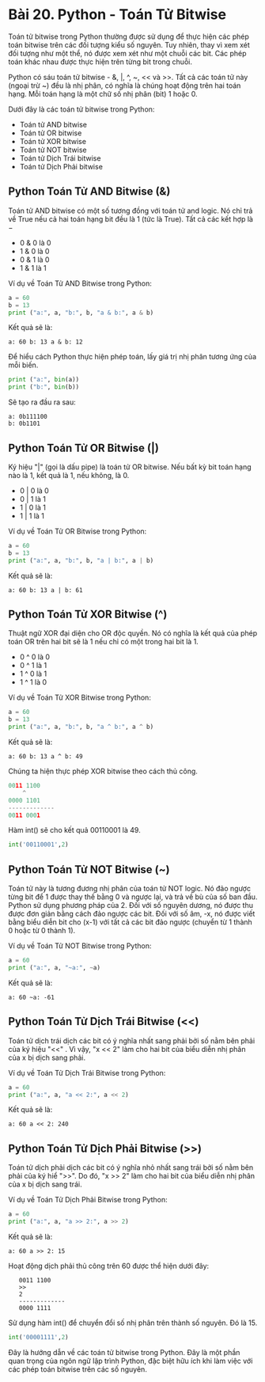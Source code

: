 # Bài 20. Python - Toán Tử Bitwise

Toán tử bitwise trong Python thường được sử dụng để thực hiện các phép toán bitwise trên các đối tượng kiểu số nguyên. Tuy nhiên, thay vì xem xét đối tượng như một thể, nó được xem xét như một chuỗi các bit. Các phép toán khác nhau được thực hiện trên từng bit trong chuỗi.

Python có sáu toán tử bitwise - &, |, ^, ~, << và >>. Tất cả các toán tử này (ngoại trừ ~) đều là nhị phân, có nghĩa là chúng hoạt động trên hai toán hạng. Mỗi toán hạng là một chữ số nhị phân (bit) 1 hoặc 0.

Dưới đây là các toán tử bitwise trong Python:

- Toán tử AND bitwise
- Toán tử OR bitwise
- Toán tử XOR bitwise
- Toán tử NOT bitwise
- Toán tử Dịch Trái bitwise
- Toán tử Dịch Phải bitwise

## Python Toán Tử AND Bitwise (&)

Toán tử AND bitwise có một số tương đồng với toán tử and logic. Nó chỉ trả về True nếu cả hai toán hạng bit đều là 1 (tức là True). Tất cả các kết hợp là −

- 0 & 0 là 0
- 1 & 0 là 0
- 0 & 1 là 0
- 1 & 1 là 1

Ví dụ về Toán Tử AND Bitwise trong Python:

```python
a = 60
b = 13
print ("a:", a, "b:", b, "a & b:", a & b)
```

Kết quả sẽ là:

```
a: 60 b: 13 a & b: 12
```

Để hiểu cách Python thực hiện phép toán, lấy giá trị nhị phân tương ứng của mỗi biến.

```python
print ("a:", bin(a))
print ("b:", bin(b))
```

Sẽ tạo ra đầu ra sau:

```
a: 0b111100
b: 0b1101
```

## Python Toán Tử OR Bitwise (|)

Ký hiệu "|" (gọi là dấu pipe) là toán tử OR bitwise. Nếu bất kỳ bit toán hạng nào là 1, kết quả là 1, nếu không, là 0.

- 0 | 0 là 0
- 0 | 1 là 1
- 1 | 0 là 1
- 1 | 1 là 1

Ví dụ về Toán Tử OR Bitwise trong Python:

```python
a = 60
b = 13
print ("a:", a, "b:", b, "a | b:", a | b)
```

Kết quả sẽ là:

```
a: 60 b: 13 a | b: 61
```

## Python Toán Tử XOR Bitwise (^)

Thuật ngữ XOR đại diện cho OR độc quyền. Nó có nghĩa là kết quả của phép toán OR trên hai bit sẽ là 1 nếu chỉ có một trong hai bit là 1.

- 0 ^ 0 là 0
- 0 ^ 1 là 1
- 1 ^ 0 là 1
- 1 ^ 1 là 0

Ví dụ về Toán Tử XOR Bitwise trong Python:

```python
a = 60
b = 13
print ("a:", a, "b:", b, "a ^ b:", a ^ b)
```

Kết quả sẽ là:

```
a: 60 b: 13 a ^ b: 49
```

Chúng ta hiện thực phép XOR bitwise theo cách thủ công.

```python
0011 1100
    ^
0000 1101
-------------
0011 0001
```

Hàm int() sẽ cho kết quả 00110001 là 49.

```python
int('00110001',2)
```

## Python Toán Tử NOT Bitwise (~)

Toán tử này là tương đương nhị phân của toán tử NOT logic. Nó đảo ngược từng bit để 1 được thay thế bằng 0 và ngược lại, và trả về bù của số ban đầu. Python sử dụng phương pháp của 2. Đối với số nguyên dương, nó được thu được đơn giản bằng cách đảo ngược các bit. Đối với số âm, -x, nó được viết bằng biểu diễn bit cho (x-1) với tất cả các bit đảo ngược (chuyển từ 1 thành 0 hoặc từ 0 thành 1).

Ví dụ về Toán Tử NOT Bitwise trong Python:

```python
a = 60
print ("a:", a, "~a:", ~a)
```

Kết quả sẽ là:

```
a: 60 ~a: -61
```

## Python Toán Tử Dịch Trái Bitwise (<<)

Toán tử dịch trái dịch các bit có ý nghĩa nhất sang phải bởi số nằm bên phải của ký hiệu "<<" . Vì vậy, "x << 2" làm cho hai bit của biểu diễn nhị phân của x bị dịch sang phải.

Ví dụ về Toán Tử Dịch Trái Bitwise trong Python:

```python
a = 60
print ("a:", a, "a << 2:", a << 2)
```

Kết quả sẽ là:

```
a: 60 a << 2: 240
```

## Python Toán Tử Dịch Phải Bitwise (>>)

Toán tử dịch phải dịch các bit có ý nghĩa nhỏ nhất sang trái bởi số nằm bên phải của ký hiể ">>". Do đó, "x >> 2" làm cho hai bit của biểu diễn nhị phân của x bị dịch sang trái.

Ví dụ về Toán Tử Dịch Phải Bitwise trong Python:

```python
a = 60
print ("a:", a, "a >> 2:", a >> 2)
```

Kết quả sẽ là:

```
a: 60 a >> 2: 15
```

Hoạt động dịch phải thủ công trên 60 được thể hiện dưới đây:

```plaintext
   0011 1100
   >>
   2
   -------------
   0000 1111
```

Sử dụng hàm int() để chuyển đổi số nhị phân trên thành số nguyên. Đó là 15.

```python
int('00001111',2)
```

Đây là hướng dẫn về các toán tử bitwise trong Python. Đây là một phần quan trọng của ngôn ngữ lập trình Python, đặc biệt hữu ích khi làm việc với các phép toán bitwise trên các số nguyên.